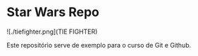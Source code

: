 # Star Wars Repo

![./tiefighter.png](TIE FIGHTER)

Este repositório serve de exemplo para o curso de Git e Github.
